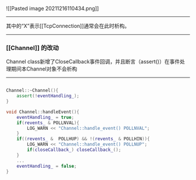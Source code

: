 ![[Pasted image 20211216110434.png]]

---

其中的“X”表示[[TcpConnection]]通常会在此时析构。

---

### [[Channel]] 的改动
Channel class新增了CloseCallback事件回调，并且断言（assert()）在事件处理期间本Channel对象不会析构

---

```c++

Channel::~Channel(){
	assert(!eventHandling_);
}

void Channel::handleEvent(){
	eventHandling_ = true;
	if(revents_ & POLLNVAL){
		LOG_WARN << "Channel::handle_event() POLLNVAL";
	}
	if((revents_ &  POLLHUP) && !(revents_ & POLLHIN)){
		LOG_WARN << "Channel::handle_event() POLLNUP";
		if(closeCallback_) closeCallback_();
	}
	...
	eventHandling_ = false;
}
```